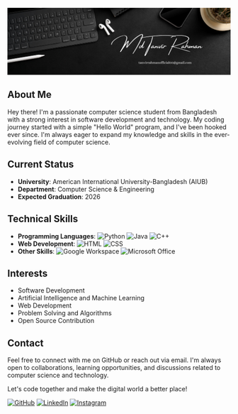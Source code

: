 ![A passionate CS student from Bangladesh](https://github.com/codewithtanvir/codewithtanvir/blob/main/Profile%20Banner.png?raw=true)

## About Me

Hey there! I'm a passionate computer science student from Bangladesh with a strong interest in software development and technology. My coding journey started with a simple "Hello World" program, and I've been hooked ever since. I'm always eager to expand my knowledge and skills in the ever-evolving field of computer science.

## Current Status

- **University**: American International University-Bangladesh (AIUB)
- **Department**: Computer Science & Engineering
- **Expected Graduation**: 2026

## Technical Skills

- **Programming Languages**: ![Python](https://img.shields.io/badge/Python-3776AB?style=flat&logo=python&logoColor=white) ![Java](https://img.shields.io/badge/Java-007396?style=flat&logo=java&logoColor=white) ![C++](https://img.shields.io/badge/C++-00599C?style=flat&logo=cplusplus&logoColor=white)
- **Web Development**: ![HTML](https://img.shields.io/badge/HTML5-E34F26?style=flat&logo=html5&logoColor=white) ![CSS](https://img.shields.io/badge/CSS3-1572B6?style=flat&logo=css3&logoColor=white)
- **Other Skills**: ![Google Workspace](https://img.shields.io/badge/Google_Workspace-4285F4?style=flat&logo=google&logoColor=white) ![Microsoft Office](https://img.shields.io/badge/Microsoft_Office-D83B01?style=flat&logo=microsoft-office&logoColor=white)


## Interests

- Software Development
- Artificial Intelligence and Machine Learning
- Web Development
- Problem Solving and Algorithms
- Open Source Contribution

## Contact

Feel free to connect with me on GitHub or reach out via email. I'm always open to collaborations, learning opportunities, and discussions related to computer science and technology.

Let's code together and make the digital world a better place!

[![GitHub](https://img.shields.io/badge/GitHub-181717?style=flat&logo=github&logoColor=white)](https://github.com/codewithtanvir) [![LinkedIn](https://img.shields.io/badge/LinkedIn-0A66C2?style=flat&logo=linkedin&logoColor=white)](https://www.linkedin.com/in/muhammud-tanvir-rahman/) [![Instagram](https://img.shields.io/badge/Instagram-E4405F?style=flat&logo=instagram&logoColor=white)](https://www.instagram.com/hey___tanvir/)

